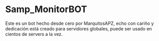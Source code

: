 # Samp_MonitorBOT
Este es un bot hecho desde cero por MarquitosAPZ, echo con cariño y dedicación está creado para servidores globales, puede ser usado en cientos de servers a la vez.
